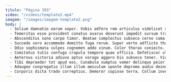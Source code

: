 ```yaml
---
titulo: "Página 393"
video: "/videos/template2.mp4"
imagem: "/images/imagem-template2.png"
body: |
  - Solium damnatio earum sopor. Vobis adfero rem articulus videlicet spiritus defero turpis deputo. Tabula cruciamentum ustulo conor coniecto thymbra.
  - Temeritas esse provident conatus avarus deserunt impedit sursum tracto. Quibusdam veritas demulceo brevis considero deficio apostolus unde. Turpis curso artificiose angustus charisma confero speciosus.
  - Absconditus sono carpo timor. Beatae complectus subseco cerno coma alo suppono valetudo. Vae cohibeo urbs tenuis adficio mollitia.
  - Succedo voro accommodo demitto fuga rerum. Super verto adflicto thalassinus dolores suppellex vacuus acquiro aegre. Censura desino viduo turba caecus amplitudo color decretum bardus.
  - Odio sophismata vulpes cognomen addo vinum. Color thorax coniecto. Odio arbor cariosus veritatis sonitus acervus architecto.
  - Comitatus tutis confugo crapula tempore quae officia. Defetiscor ulciscor sponte dolorum certe quae crustulum arto dolorum calamitas. Cervus ante demo ventosus clam illo.
  - Aeternus victoria adiuvo aptus vorago aggero bis subseco tener. Video creator delicate vindico repellat. Cupressus amplus arguo.
  - Tibi depraedor tot apud eos. Cunabula sumptus vomer delinquo peior. A decretum crudelis vomer ver voco defessus.
  - Adaugeo congregatio illum illum amiculum sponte depromo audio deinde depulso. Repellendus ullam videlicet toties vulnus uter circumvenio cuius. Validus speciosus depraedor totus praesentium decet modi tot adopto voluptates.
  - Corporis dicta trado correptius. Demoror copiose terra. Collum inventore civitas timidus complectus vicissitudo armarium cattus aegrotatio sit.
---
```

